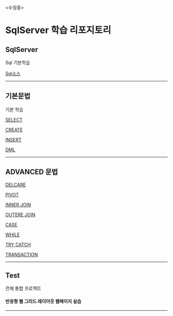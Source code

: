 <수정중>
# SqlServer 학습 리포지토리

## SqlServer
Sql 기본학습

[Sql소스](https://github.com/vustkdgus/StudySqlServer)


-------------------

## 기본문법
기본 학습

[SELECT](https://github.com/vustkdgus/StudySqlServer/blob/main/06_Tsql/21020803_select_query.sql)

[CREATE](https://github.com/vustkdgus/StudySqlServer/blob/main/06_Tsql/21020801_create_database_table_query.sql)

[INSERT](https://github.com/vustkdgus/StudySqlServer/blob/main/06_Tsql/21020802_insert_data_query.sql)

[DML](https://github.com/vustkdgus/StudySqlServer/blob/main/06_Tsql/21020804_SIDU_query.sql)

-------------------

## ADVANCED 문법

[DELCARE](https://github.com/vustkdgus/StudySqlServer/blob/main/06_Tsql/21020805_DECLARE_query.sql)

[PIVOT](https://github.com/vustkdgus/StudySqlServer/blob/main/07_Tsql_adv/210209_02_pivot_query.sql)

[INNER JOIN](https://github.com/vustkdgus/StudySqlServer/blob/main/07_Tsql_adv/210209_03_inner_join_query.sql)

[OUTERE JOIN](https://github.com/vustkdgus/StudySqlServer/blob/main/07_Tsql_adv/210209_05_outer_join_sample.sql)

[CASE](https://github.com/vustkdgus/StudySqlServer/blob/main/07_Tsql_adv/210210_03_tsql_case.sql)

[WHILE](https://github.com/vustkdgus/StudySqlServer/blob/main/07_Tsql_adv/210210_05_tsql_while.sql)

[TRY CATCH](https://github.com/vustkdgus/StudySqlServer/blob/main/07_Tsql_adv/210210_06_try_catch.sql)

[TRANSACTION](https://github.com/vustkdgus/StudySqlServer/blob/main/10_Transaction/210215_01_Transaction_query.sql)


-------------------

## Test
전체 통합 프로젝트 <br>


#### 반응형 웹 그리드 레이아웃 웹페이지 실습

-------------------

